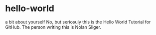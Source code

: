 # hello-world
a bit about yourself
No, but seriosuly this is the Hello World Tutorial for GitHub.  The person writing this is Nolan Sliger.
